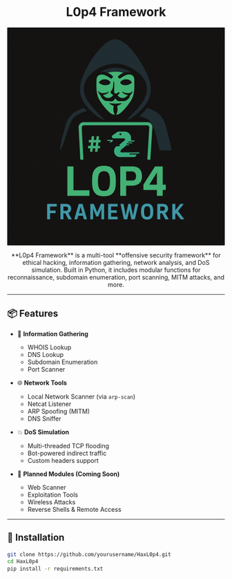 <h1 align="center">L0p4 Framework</h1>
<img src="https://github.com/HaxL0p4/L0p4-Framework/blob/main/logo.png" align="center">

<p align="center">
  **L0p4 Framework** is a multi-tool **offensive security framework** for ethical hacking, information gathering, network analysis, and DoS simulation.  
Built in Python, it includes modular functions for reconnaissance, subdomain enumeration, port scanning, MITM attacks, and more. 
  <br />
</p>

---
## 📦 Features

- 🎯 **Information Gathering**
  - WHOIS Lookup
  - DNS Lookup
  - Subdomain Enumeration
  - Port Scanner

- 🌐 **Network Tools**
  - Local Network Scanner (via `arp-scan`)
  - Netcat Listener
  - ARP Spoofing (MITM)
  - DNS Sniffer

- 💥 **DoS Simulation**
  - Multi-threaded TCP flooding
  - Bot-powered indirect traffic
  - Custom headers support

- 🛑 **Planned Modules (Coming Soon)**
  - Web Scanner
  - Exploitation Tools
  - Wireless Attacks
  - Reverse Shells & Remote Access

---

## 🚀 Installation

```bash
git clone https://github.com/yourusername/HaxL0p4.git
cd HaxL0p4
pip install -r requirements.txt
